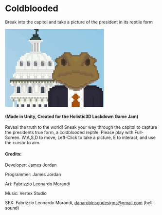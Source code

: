 # Coldblooded
Break into the capitol and take a picture of the president in its reptile form

<img src="coldbloodedIcon.png" width="325">

#### (Made in Unity, Created for the Holistic3D Lockdown Game Jam)

Reveal the truth to the world! Sneak your way through the capitol to capture the presidents true form, a coldblooded reptile. Please play with Full-Screen. W,A,S,D to move, Left-Click to take a picture, E to interact, and use the cursor to aim.

#### Credits: 

Developer: James Jordan

Programmer: James Jordan

Art: Fabrizzio Leonardo Morandi

Music: Vertex Studio

SFX: Fabrizzio Leonardo Morandi, danarobinsondesigns@gmail.com (bell sound)
